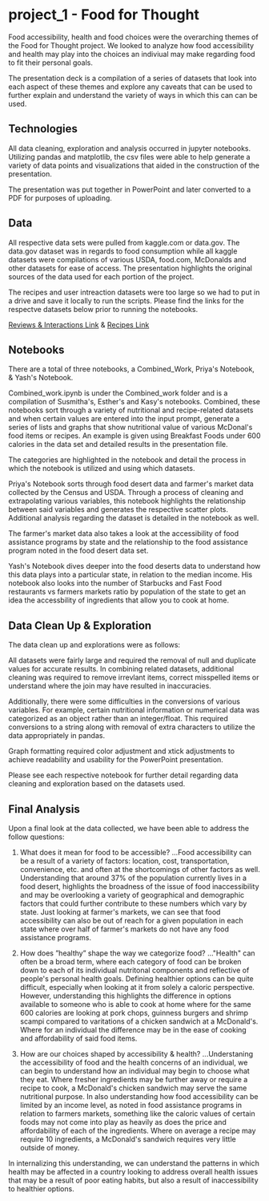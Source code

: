 # project_1 - Food for Thought
Food accessibility, health and food choices were the overarching themes of the Food for Thought project. We looked to analyze how food accessibility and health may play into the choices an indiviual may make regarding food to fit their personal goals. 

The presentation deck is a compilation of a series of datasets that look into each aspect of these themes and explore any caveats that can be used to further explain and understand the variety of ways in which this can can be used. 


## Technologies
All data cleaning, exploration and analysis occurred in jupyter notebooks. Utilizing pandas and matplotlib, the csv files were able to help generate a variety of data points and visualizations that aided in the construction of the presentation.

The presentation was put together in PowerPoint and later converted to a PDF for purposes of uploading. 


## Data
All respective data sets were pulled from kaggle.com or data.gov. The data.gov dataset was in regards to food consumption while all kaggle datasets were compilations of various USDA, food.com, McDonalds and other datasets for ease of access. The presentation highlights the original sources of the data used for each portion of the project.

The recipes and user intreaction datasets were too large so we had to put in a drive and save it locally to run the scripts. Please find the links for the respectve datasets below prior to running the notebooks.

[Reviews & Interactions Link](https://drive.google.com/file/d/1mUidiQSvwrK3rDyoc94vM7owyUphSJ7K/view?usp=sharing "Reviews & Interactions Link") & [Recipes Link](https://drive.google.com/file/d/1X-ql9B4xjRIPa3Sa7kJTzEXekW6pBand/view?usp=sharing "Recipes Link")


## Notebooks 
There are a total of three notebooks, a Combined_Work, Priya's Notebook, & Yash's Notebook. 

Combined_work.ipynb is under the Combined_work folder and is a compilation of Susmitha's, Esther's and Kasy's notebooks. Combined, these notebooks sort through a variety of nutritional and recipe-related datasets and when certain values are entered into the input prompt, generate a series of lists and graphs that show nutritional value of various McDonal's food items or recipes. An example is given using Breakfast Foods under 600 calories in the data set and detailed results in the presentation file.

The categories are highlighted in the notebook and detail the process in which the notebook is utilized and using which datasets. 

Priya's Notebook sorts through food desert data and farmer's market data collected by the Census and USDA. Through a process of cleaning and extrapolating various variables, this notebook highlights the relationship between said variables and generates the respective scatter plots. Additional analysis regarding the dataset is detailed in the notebook as well. 

The farmer's market data also takes a look at the accessibility of food assistance programs by state and the relationship to the food assistance program noted in the food desert data set. 

Yash's Notebook dives deeper into the food deserts data to understand how this data plays into a particular state, in relation to the median income. His notebook also looks into the number of Starbucks and Fast Food restaurants vs farmers markets ratio by population of the state to get an idea the accessbility of ingredients that allow you to cook at home.  


## Data Clean Up & Exploration 

The data clean up and explorations were as follows:

All datasets were fairly large and required the removal of null and duplicate values for accurate results. In combining related datasets, additional cleaning was required to remove irrevlant items, correct misspelled items or understand where the join may have resulted in inaccuracies. 

Additionally, there were some difficulties in the conversions of various variables. For example, certain nutritional information or numerical data was categorized as an object rather than an integer/float. This required conversions to a string along with removal of extra characters to utilize the data appropriately in pandas. 

Graph formatting required color adjustment and xtick adjustments to achieve readability and usability for the PowerPoint presentation. 

Please see each respective notebook for further detail regarding data cleaning and exploration based on the datasets used. 


## Final Analysis
Upon a final look at the data collected, we have been able to address the follow questions: 
1. What does it mean for food to be accessible? 
...Food accessibility can be a result of a variety of factors: location, cost, transportation, convenience, etc. and often at the shortcomings of other factors as well. Understanding that around 37% of the population currently lives in a food desert, highlights the broadness of the issue of food inaccessibility and may be overlooking a variety of geographical and demographic factors that could further contribute to these numbers which vary by state. Just looking at farmer's markets, we can see that food accessibility can also be out of reach for a given population in each state where over half of farmer's markets do not have any food assistance programs.

2. How does ”healthy” shape the way we categorize food? 
..."Health" can often be a broad term, where each category of food can be broken down to each of its individual nutritonal components and reflective of people's personal health goals. Defining healthier options can be quite difficult, especially when looking at it from solely a caloric perspective. However, understanding this highlights the difference in options available to someone who is able to cook at home where for the same 600 calories are looking at pork chops, guinness burgers and shrimp scampi compared to varitations of a chicken sandwich at a McDonald's. Where for an individual the difference may be in the ease of cooking and affordability of said food items. 

3. How are our choices shaped by accessibility & health?
...Understaning the accessibility of food and the health concerns of an individual, we can begin to understand how an individual may begin to choose what they eat. Where fresher ingredients may be further away or require a recipe to cook, a McDonald's chicken sandwich may serve the same nutritional purpose. In also understanding how food accessibility can be limited by an income level, as noted in food assistance programs in relation to farmers markets, something like the caloric values of certain foods may not come into play as heavily as does the price and affordability of each of the ingredients. Where on average a recipe may require 10 ingredients, a McDonald's sandwich requires very little outside of money. 

In internalizing this understanding, we can understand the patterns in which health may be affected in a country looking to address overall health issues that may be a result of poor eating habits, but also a result of inaccessibility to healthier options. 

